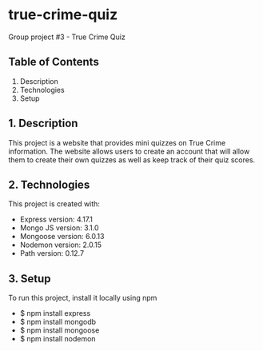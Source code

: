 # true-crime-quiz
Group project #3 - True Crime Quiz


## Table of Contents

1. Description
2. Technologies
3. Setup


## 1. Description
This project is a website that provides mini quizzes on True Crime information. The website allows users to create an account that will allow them to create their own quizzes as well as keep track of their quiz scores. 


## 2. Technologies
This project is created with:
- Express version: 4.17.1
- Mongo JS version: 3.1.0
- Mongoose version: 6.0.13
- Nodemon version: 2.0.15
- Path version: 0.12.7
## 3. Setup
To run this project, install it locally using npm
- $ npm install express
- $ npm install mongodb
- $ npm install mongoose
- $ npm install nodemon

